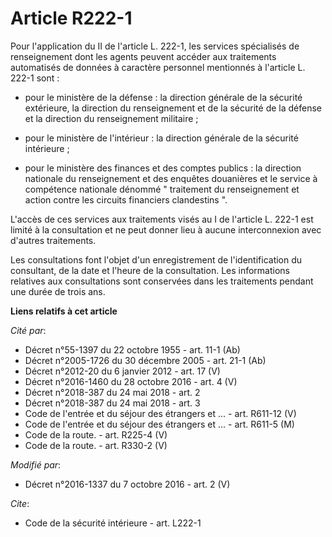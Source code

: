 # Article R222-1

Pour l'application du II de l'article L. 222-1, les services spécialisés de renseignement dont les agents peuvent accéder aux
traitements automatisés de données à caractère personnel mentionnés à l'article L. 222-1 sont :

- pour le ministère de la défense : la direction générale de la sécurité extérieure, la          direction du renseignement
et de la sécurité de la défense et la direction du renseignement militaire ;

- pour le ministère de l'intérieur : la direction générale de la sécurité intérieure ;

- pour le ministère des finances et des comptes publics : la direction nationale du renseignement et des enquêtes douanières
et le service à compétence nationale dénommé " traitement du renseignement et action contre les circuits financiers
clandestins ". 

L'accès de ces services aux traitements visés au I de l'article L. 222-1 est limité à la consultation et ne peut donner lieu
à aucune interconnexion avec d'autres traitements. 

Les consultations font l'objet d'un enregistrement de l'identification du consultant, de la date et l'heure de la
consultation. Les informations relatives aux consultations sont conservées dans les traitements pendant une durée de trois
ans.

**Liens relatifs à cet article**

_Cité par_:

  - Décret n°55-1397 du 22 octobre 1955 - art. 11-1 (Ab)
  - Décret n°2005-1726 du 30 décembre 2005 - art. 21-1 (Ab)
  - Décret n°2012-20 du 6 janvier 2012 - art. 17 (V)
  - Décret n°2016-1460 du 28 octobre 2016 - art. 4 (V)
  - Décret n°2018-387 du 24 mai 2018 - art. 2
  - Décret n°2018-387 du 24 mai 2018 - art. 3
  - Code de l'entrée et du séjour des étrangers et ... - art. R611-12 (V)
  - Code de l'entrée et du séjour des étrangers et ... - art. R611-5 (M)
  - Code de la route. - art. R225-4 (V)
  - Code de la route. - art. R330-2 (V)

_Modifié par_:

  - Décret n°2016-1337 du 7 octobre 2016 - art. 2 (V)

_Cite_:

  - Code de la sécurité intérieure - art. L222-1
